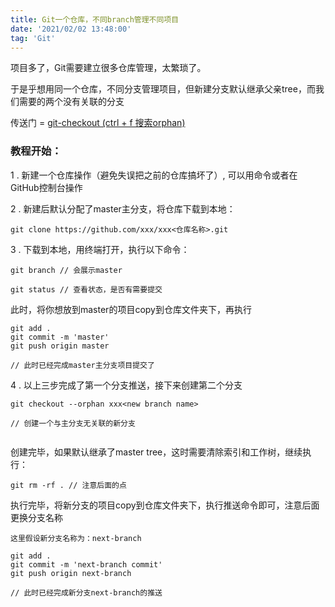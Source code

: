 ```yaml
---
title: Git一个仓库，不同branch管理不同项目
date: '2021/02/02 13:48:00'
tag: 'Git'
---
```


项目多了，Git需要建立很多仓库管理，太繁琐了。

于是乎想用同一个仓库，不同分支管理项目，但新建分支默认继承父亲tree，而我们需要的两个没有关联的分支

传送门  = [git-checkout (ctrl + f 搜索orphan)][1]

  [1]: https://git-scm.com/docs/git-checkout


### 教程开始：

1 . 新建一个仓库操作（避免失误把之前的仓库搞坏了）, 可以用命令或者在GitHub控制台操作



2 . 新建后默认分配了master主分支，将仓库下载到本地：
```
git clone https://github.com/xxx/xxx<仓库名称>.git

```


3 . 下载到本地，用终端打开，执行以下命令：

```
git branch // 会展示master
 
git status // 查看状态，是否有需要提交
```
此时，将你想放到master的项目copy到仓库文件夹下，再执行
```
git add .
git commit -m 'master'
git push origin master
 
// 此时已经完成master主分支项目提交了
```


4 .  以上三步完成了第一个分支推送，接下来创建第二个分支
```
git checkout --orphan xxx<new branch name>
 
// 创建一个与主分支无关联的新分支
 
```
创建完毕，如果默认继承了master tree，这时需要清除索引和工作树，继续执行：
```
git rm -rf . // 注意后面的点
```
执行完毕，将新分支的项目copy到仓库文件夹下，执行推送命令即可，注意后面更换分支名称
```
这里假设新分支名称为：next-branch
 
git add .
git commit -m 'next-branch commit'
git push origin next-branch
 
// 此时已经完成新分支next-branch的推送
```


